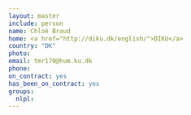 ```yaml
---
layout: master
include: person
name: Chloé Braud
home: <a href="http://diku.dk/english/">DIKU</a>
country: "DK"
photo:
email: tmr170@hum.ku.dk
phone:
on_contract: yes
has_been_on_contract: yes
groups:
  nlpl:
---
```

